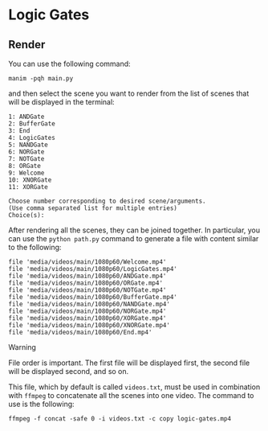 # Logic Gates

## Render

You can use the following command:

```
manim -pqh main.py
```

and then select the scene you want to render from the list of scenes that will be displayed in the terminal:

```
1: ANDGate
2: BufferGate
3: End
4: LogicGates
5: NANDGate
6: NORGate
7: NOTGate
8: ORGate
9: Welcome
10: XNORGate
11: XORGate
 
Choose number corresponding to desired scene/arguments.
(Use comma separated list for multiple entries)
Choice(s):
```

After rendering all the scenes, they can be joined together.
In particular, you can use the `python path.py` command to generate a file with content similar to the following:

```
file 'media/videos/main/1080p60/Welcome.mp4'
file 'media/videos/main/1080p60/LogicGates.mp4'
file 'media/videos/main/1080p60/ANDGate.mp4'
file 'media/videos/main/1080p60/ORGate.mp4'
file 'media/videos/main/1080p60/NOTGate.mp4'
file 'media/videos/main/1080p60/BufferGate.mp4'
file 'media/videos/main/1080p60/NANDGate.mp4'
file 'media/videos/main/1080p60/NORGate.mp4'
file 'media/videos/main/1080p60/XORGate.mp4'
file 'media/videos/main/1080p60/XNORGate.mp4'
file 'media/videos/main/1080p60/End.mp4'
```

> [!WARNING]
> File order is important. The first file will be displayed first, the second file will be displayed second, and so on.

This file, which by default is called `videos.txt`, must be used in combination with `ffmpeg` to concatenate all the scenes into one video.
The command to use is the following:

```
ffmpeg -f concat -safe 0 -i videos.txt -c copy logic-gates.mp4
```
